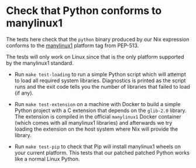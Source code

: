 # Check that Python conforms to manylinux1

The tests here check that the `python` binary produced by our Nix
expression conforms to the [manylinux1] platform tag from PEP-513.

The tests will only work on Linux since that is the only platform
supported by the manylinux1 standard.

* Run `make test-loading` to run a simple Python script which will
  attempt to load all required system libraries. Diagnostics is
  printed as the script runs and the exit code tells you the number of
  libraries that failed to load (if any).

* Run `make test-extension` on a machine with Docker to build a simple
  Python project with a C extension that depends on the `glib-2.0`
  library. The extension is compiled in the official `manylinux1`
  Docker container (which comes with all manylinux1 libraries) and
  afterwards we try loading the extension on the host system where Nix
  will provide the library.

* Run `make test-pip` to check that Pip will install manylinux1 wheels
  on your current platform. This tests that our patched patched Python
  works like a normal Linux Python.

[manylinux1]: https://www.python.org/dev/peps/pep-0513/#the-manylinux1-policy
